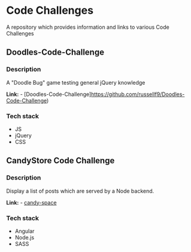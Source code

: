 # Code Challenges
A repository which provides information and links to various Code Challenges

## Doodles-Code-Challenge

### Description

A "Doodle Bug" game testing general jQuery knowledge

**Link:** - [Doodles-Code-Challenge]https://github.com/russellf9/Doodles-Code-Challenge)

### Tech stack
- JS
- jQuery
- CSS

## CandyStore Code Challenge

### Description

Display a list of posts which are served by a Node backend.

**Link:** - [candy-space](https://github.com/russellf9/candy-space)

### Tech stack
- Angular
- Node.js
- SASS


